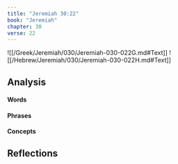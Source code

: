```yaml
---
title: "Jeremiah 30:22"
book: "Jeremiah"
chapter: 30
verse: 22
---
```

![[/Greek/Jeremiah/030/Jeremiah-030-022G.md#Text]]
![[/Hebrew/Jeremiah/030/Jeremiah-030-022H.md#Text]]

## Analysis

#### Words

#### Phrases

#### Concepts

## Reflections
